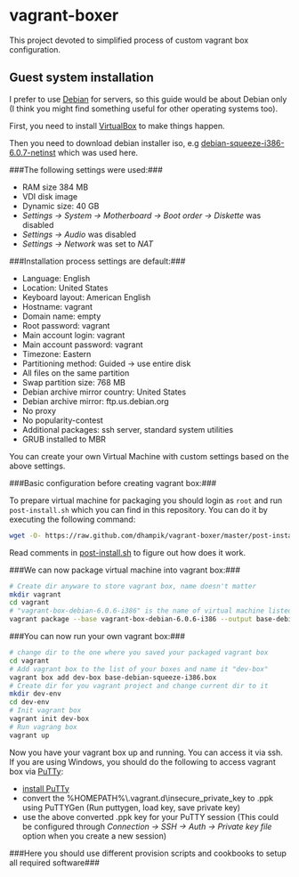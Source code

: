 vagrant-boxer
=============

This project devoted to simplified process of custom vagrant box configuration.

Guest system installation
-------------------------

I prefer to use [Debian](http://debian.org/ "Visit Debian website") for servers, so this guide would be about Debian only (I think you might find something useful for other operating systems too).

First, you need to install [VirtualBox](https://www.virtualbox.org/ "Visit virtualbox website") to make things happen.

Then you need to download debian installer iso, e.g [debian-squeeze-i386-6.0.7-netinst](http://cdimage.debian.org/debian-cd/6.0.7/i386/iso-cd/debian-6.0.7-i386-netinst.iso "Download netinst debian iso") which was used here.

###The following settings were used:###
- RAM size 384 MB
- VDI disk image
- Dynamic size: 40 GB
- *Settings &rarr; System &rarr; Motherboard &rarr; Boot order &rarr; Diskette* was disabled
- *Settings &rarr; Audio* was disabled
- *Settings &rarr; Network* was set to *NAT*

###Installation process settings are default:###
- Language: English
- Location: United States
- Keyboard layout: American English
- Hostname: vagrant
- Domain name: empty
- Root password: vagrant
- Main account login: vagrant
- Main account password: vagrant
- Timezone: Eastern
- Partitioning method: Guided &rarr; use entire disk
- All files on the same partition
- Swap partition size: 768 MB
- Debian archive mirror country: United States
- Debian archive mirror: ftp.us.debian.org
- No proxy
- No popularity-contest
- Additional packages: ssh server, standard system utilities
- GRUB installed to MBR

You can create your own Virtual Machine with custom settings based on the above settings.

###Basic configuration before creating vagrant box:###

To prepare virtual machine for packaging you should login as `root` and run `post-install.sh` which you can find in this repository.
You can do it by executing the following command:
```bash
wget -O- https://raw.github.com/dhampik/vagrant-boxer/master/post-install.sh | bash
```

Read comments in [post-install.sh](https://github.com/dhampik/vagrant-boxer/blob/master/post-install.sh "View post-install.sh source code") to figure out how does it work.

###We can now package virtual machine into vagrant box:###
```bash
# Create dir anyware to store vagrant box, name doesn't matter
mkdir vagrant
cd vagrant
# "vagrant-box-debian-6.0.6-i386" is the name of virtual machine listed in virtualbox manager
vagrant package --base vagrant-box-debian-6.0.6-i386 --output base-debian-squeeze-i386.box
```

###You can now run your own vagrant box:###
```bash
# change dir to the one where you saved your packaged vagrant box
cd vagrant
# Add vagrant box to the list of your boxes and name it "dev-box"
vagrant box add dev-box base-debian-squeeze-i386.box
# Create dir for you vagrant project and change current dir to it
mkdir dev-env
cd dev-env
# Init vagrant box
vagrant init dev-box
# Run vagrang box
vagrant up
```

Now you have your vagrant box up and running. You can access it via ssh.
If you are using Windows, you should do the following to access vagrant box via [PuTTy](http://www.chiark.greenend.org.uk/~sgtatham/putty/download.html "Go to PuTTy download page"):
- [install PuTTy](http://www.chiark.greenend.org.uk/~sgtatham/putty/download.html "Go to PuTTy download page")
- convert the %HOMEPATH%\\.vagrant.d\insecure_private_key to .ppk using PuTTYGen (Run puttygen, load key, save private key)
- use the above converted .ppk key for your PuTTY session (This could be configured through *Connection &rarr; SSH &rarr; Auth &rarr; Private key file* option when you create a new session)

###Here you should use different provision scripts and cookbooks to setup all required software###
